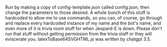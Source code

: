 Run by making a copy of config-template.json called config.json, then change the parameters to those desired.
A whole bunch of this stuff is hardcoded to allow me to use commands, so you can, of course, go through and replace every hardcoded instance of my name and the bot's name, and even more of it is trivia room stuff for when Jeopard-E is down.
Please don't run that stuff without getting permission from the trivia staff or they will eviscerate you.
latexToBase64SVGHTML.js was written by chatgpt 3.5.